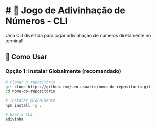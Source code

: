 # # 🎯 Jogo de Adivinhação de Números - CLI

Uma CLI divertida para jogar adivinhação de números diretamente no terminal!

## 🚀 Como Usar

### Opção 1: Instalar Globalmente (recomendado)

```bash
# Clonar o repositório
git clone https://github.com/seu-usuario/nome-do-repositorio.git
cd nome-do-repositorio

# Instalar globalmente
npm install -g .

# Usar a CLI
adivinha
